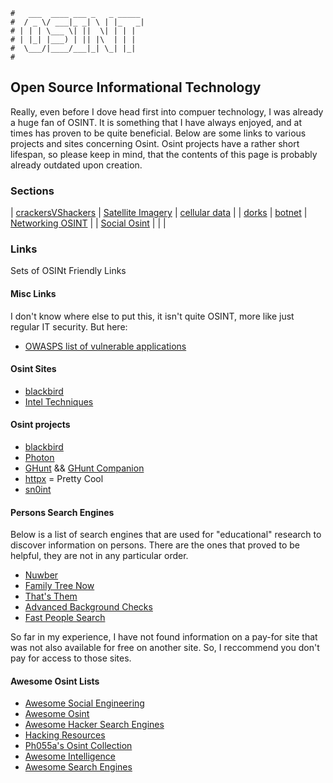 ```text
#   ___  ____ ___ _   _ _____
#  / _ \/ ___|_ _| \ | |_   _|
# | | | \___ \| ||  \| | | |
# | |_| |___) | || |\  | | |
#  \___/|____/___|_| \_| |_|
#
```

## Open Source Informational Technology

Really, even before I dove head first into compuer technology, I was already a huge fan of OSINT. It is
something that I have always enjoyed, and at times has proven to be quite beneficial. Below are some links to
various projects and sites concerning Osint. Osint projects have a rather short lifespan, so please keep in
mind, that the contents of this page is probably already outdated upon creation.

### Sections

| [crackersVShackers](crackersVSHackers) | [Satellite Imagery](satimgs) | [cellular data](osintcell)   |
| [dorks](dorks)                         | [botnet](botnets)            | [Networking OSINT](netosint) |
| [Social Osint](social) | | |

### Links

Sets of OSINt Friendly Links

#### Misc Links

I don't know where else to put this, it isn't quite OSINT, more like just regular IT security. But here:

- [OWASPS list of vulnerable applications](https://owasp.org/www-project-vulnerable-web-applications-directory/)

#### Osint Sites

* [blackbird](https://blackbird-osint.herokuapp.com/)
* [Intel Techniques](https://inteltechniques.com/index.html)

#### Osint projects

* [blackbird](https://github.com/p1ngul1n0/blackbird)
* [Photon](https://github.com/s0md3v/Photon)
* [GHunt](https://github.com/mxrch/GHunt) && [GHunt Companion](https://addons.mozilla.org/en-US/firefox/addon/ghunt-companion/)
* [httpx](https://github.com/projectdiscovery/httpx) = Pretty Cool
* [sn0int](https://github.com/kpcyrd/sn0int)

#### Persons Search Engines

Below is a list of search engines that are used for "educational" research to discover information on persons.
There are the ones that proved to be helpful, they are not in any particular order.

* [Nuwber](https://nuwber.com)
* [Family Tree Now](https://www.familytreenow.com)
* [That's Them](https://thatsthem.com)
* [Advanced Background Checks](https://www.advancedbackgroundchecks.com)
* [Fast People Search](https://www.fastpeoplesearch.com)

So far in my experience, I have not found information on a pay-for site that was not also available for free
on another site. So, I reccommend you don't pay for access to those sites.

#### Awesome Osint Lists

* [Awesome Social Engineering](https://github.com/giuliacassara/awesome-social-engineering)
* [Awesome Osint](https://github.com/jivoi/awesome-osint)
* [Awesome Hacker Search Engines](https://github.com/edoardottt/awesome-hacker-search-engines)
* [Hacking Resources](https://github.com/Lifka/hacking-resources)
* [Ph055a's Osint Collection](https://github.com/Ph055a/OSINT_Collection)
* [Awesome Intelligence](https://github.com/ARPSyndicate/awesome-intelligence)
* [Awesome Search Engines](https://github.com/edoardottt/awesome-hacker-search-engines)
